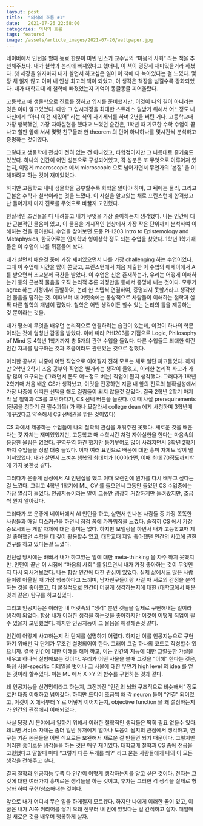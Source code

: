 ```yaml
---
layout: post
title:  "의식의 흐름 #1"
date:   2021-07-26 22:58:00
categories: 의식의 흐름
tags: featured
image: /assets/article_images/2021-07-26/wallpaper.jpg
---
```


네이버에서 인턴을 할때 동료 한분이 마빈 민스키 교수님의 “마음의 사회” 라는 책을 추천해주셨다. 내가 철학과 논리에 빠져있다고 했더니, 이 책이 굉장히 재미있을거라 하셨다. 첫 세장을 읽자마자 내가 살면서 하고싶은 일이 이 책에 다 녹아있다는 걸 느꼈다. 몇장 채 읽지 않고 이미 내 인생 최고의 책이 되었고, 이 생각은 책장을 넘길수록 강화되었다. 내가 대학교때 왜 철학에 빠졌었는지 기억이 몽글몽글 피어올랐다.

고등학교 때 생물학으로 진로를 정하고 입시를 준비했지만, 이것이 나의 길이 아니라는것은 이미 알고있었다. 다만 그 입시과정을 최대한 스트레스 덜받기 위해서 어느정도 내 자신에게 “아냐 이건 재밌어” 라는 식의 자기세뇌를 하며 2년을 버틴 거다. 고등학교때 가장 행복했던, 가장 자아실현을 했다고 느꼈던 순간은, 1학년 때 기묘한 수학 수업이 끝나고 칠판 앞에 서서 몇몇 친구들과 한 theorem 의 단어 하나하나를 몇시간씩 분석하고 증명하는 것이였다.

그렇다고 생물학에 관심이 전혀 없는 건 아니였고, 타협점이지만 그 나름대로 즐거움도 있었다. 하나의 인간이 어떤 성분으로 구성되어있고, 각 성분은 또 무엇으로 이루어져 있는지, 이렇게 macroscopic 에서 microscopic 으로 넘어가면서 무언가의 ‘본질’ 을 이해하려고 하는 것이 재미있었다.

하지만 고등학교 내내 생물학을 공부할수록 화학을 알아야 하며, 그 뒤에는 물리, 그리고 근본은 수학과 철학이라는 것을 느꼈다. 이 사실을 알고있는 채로 프린스턴에 합격했고 난 들어가자 마자 진로를 무엇으로 바꿀지 고민했다. 

현실적인 조건들을 다 내려놓고 내가 무엇을 가장 좋아하는지 생각했다. 나는 인간에 대한 근본적인 물음이 있고, 이 물음을 거시적인 현상에서 가장 작은 단위까지 분석하여 이해하는 것을 좋아한다. 수업을 찾아보던 도중 PHI203 Intro to Epistemology and Metaphysics, 한국어로는 인지학과 형이상학 정도 되는 수업을 찾았다. 1학년 1학기때 들은 이 수업이 나를 뒤흔들어 놨다.

내가 살면서 배운것 중에 가장 재미있으면서 나를 가장 challenging 하는 수업이었다. 그때 이 수업에 시간을 많이 쏟았고, 프린스턴에서 처음 제출한 이 수업의 에세이에서 A를 받으면서 조교분께 극찬을 받았다. 이 수업은 신은 존재하는가, 우리는 어떻게 이해하는가 등의 근본적 물음을 오직 논리적 추론 과정만을 통해서 증명해 내는 것이다. 모두가 agree 하는 가정에서 출발하여, 논리 한 스텝씩 연결하여, 증명되지 못할거라고 생각했던 물음을 답하는 것. 이때부터 내 머릿속에는 통상적으로 사람들이 이해하는 철학과 살짝 다른 철학의 개념이 잡혔다. 철학은 어떤 생각이든 할수 있는 논리의 틀을 제공하는 것 뿐이라는 것을. 

내가 평소에 무엇을 배우던 논리적으로 연결하려는 습관이 있는데, 이것이 하나의 학문이라는 것에 엄청난 감동을 받았다. 이에 따라 PHI203를 기점으로 Logic, Philosophy of Mind 등 4학년 1학기까지 총 5개의 관련 수업을 들었다. 다른 수업들도 최대한 이런 인간 자체를 탐구하는 것과 조금이라도 관련있는 것으로 정했다.

이러한 공부가 나중에 어떤 직업으로 이어질지 전혀 모르는 채로 일단 파고들었다. 하지만 2학년 2학기 즈음 공부와 직업은 별개라는 생각이 들었고, 이러한 논리적 사고가 가장 많이 요구되는 (그러면서 돈도 어느정도 버는) 직업이 뭔지 생각했다. 그러다가 1학년 2학기때 처음 배운 CS가 생각났고, 이것을 전공하면 지금 내 앞의 진로의 불확실성에서 가장 나중에 어떠한 선택을 해도 걸림돌이 되지 않을것 같았다. 결국 2학년 2학기 마지막 날 철학과 CS를 고민하다가, CS 선택 버튼을 눌렀다. (이때 사실 prerequirements (전공을 정하기 전 필수과목) 가 하나 모잘라서 college dean 에게 사정하며 3학년때 메꾸겠다고 약속해서 CS 선택권을 받은 것이였다)

CS 과에서 제공하는 수업들이 나의 철학적 관심을 채워주진 못했다. 새로운 것을 배운다는 것 자체는 재미있었지만, 고등학교 때 수학시간 처럼 자아실현을 한다는 마음속의 웅장한 울림은 없었다. 꾸역꾸역 하긴 했지만 동기부여도 많이 사라지면서 3학년 2학기 까지 수업들을 정말 대충 들었다. 이때 여러 요인으로 배움에 대한 흥미 자체도 많이 떨어져있었다. 내가 살면서 느껴본 행복의 최대치가 100이라면, 이때 최대 70정도까지밖에 가지 못한것 같다.

그러다가 운좋게 삼성에서 AI 인턴십을 했고 이때 오랜만에 뭔가를 다시 배우고 싶다는걸 느꼈다. 그리고 4학년 1학기에 ML, CV 를 들으면서 그동안 들었던 CS 수업중에는 가장 열심히 들었다. 인공지능이라는 말이 그동안 굉장히 거창하게만 들려왔지만, 조금씩 뭔지 알아갔다.

그러다가 또 운좋게 네이버에서 AI 인턴을 하고, 살면서 만나본 사람들 중 가장 똑똑한 사람들과 매일 디스커션을 하면서 점점 꿈에 가까워짐을 느꼈다. 솔직히 CS 에서 가장 중요시되는 개발 자체에 대한 흥미는 없다. 하지만 모델링을 하면서 내가 고등학교때 제일 좋아했던 수학을 더 깊이 활용할수 있고, 대학교때 제일 좋아했던 인간의 사고에 관한 연구를 하고 있다는걸 느꼈다. 

인턴십 당시에는 바빠서 내가 하고있는 일에 대한 meta-thinking 을 자주 하지 못했지만, 인턴이 끝난 이 시점에 “마음의 사회” 를 읽으면서 내가 가장 좋아하는 것이 무엇인지 다시 되새겨보았다. 나는 항상 인간에 대한 관심이 있었다. 실제 삶에서도 많은 사람들이랑 어울릴 때 가장 행복하다고 느끼며, 남자친구들이랑 사귈 때 서로의 감정을 분석하는 것을 좋아했고, 더 본질적으로 인간이 어떻게 생각하는지에 대한 (대학교에서 배운것과 같은) 탐구를 하고싶었다. 

그리고 인공지능은 이러한 내 머릿속의 “생각” 뿐인 것들을 실제로 구현해내는 일이라 생각이 되었다. 항상 내가 이러한 생각을 하는것을 좋아하지만 이것이 어떻게 직업이 될수 있을지 고민했었다. 하지만 인공지능이 그 물음을 해결해준것 같다. 

인간이 어떻게 사고하는지 각 단계를 설명하기 어렵다. 하지만 이를 인공지능으로 구현하기 위해선 각 단계가 무조건 설명되어야 한다. 그래야 그걸 하나의 코드로 작성할수 있으니까. 결국 인간에 대한 이해를 해야 하고, 이는 인간의 지능에 대한 그럴듯한 가설을 세우고 하나씩 실험해보는 것이다. 우리가 어떤 사물을 볼때 그것을 “이해” 한다는 것은, 특정 사물-specific 디테일을 벗어나 그 사물에 대한 무언가 high level 의 idea 를 얻는 것이라 할수있다. 이는 ML 에서 X->Y 의 함수를 구현하는 것과 같다.

왜 인공지능을 신경망이라고 하는지, 그전까진 “인간의 뇌와 구조적으로 비슷해서” 정도로만 대충 이해하고 넘어갔다. 하지만 드디어 조금씩 왜 각 neuron 들이 “연결” 되어있고, 이것이 X 에서부터 Y 로 어떻게 이어지는지, objective function 을 왜 설정하는지가 인간의 관점에서 이해되었다. 

사실 당장 AI 분야에서 일하기 위해서 이러한 철학적인 생각들은 딱히 필요 없을수 있다. 왜냐면 서비스 자체는 좀더 일반 유저에게 얼마나 도움이 될지의 관점에서 생각하고, 연구는 기존 논문들을 어떤 식으로든 보완해서 새로운 걸 만들면 되기 때문이다. 그렇지만 이러한 흥미로운 생각들을 하는 것은 매우 재미있다. 대학교때 철학과 CS 중에 전공을 고민했다고 말할때 마다 “그렇게 다른 두개를 왜?” 라고 묻는 사람들에게 나의 이 모든 생각을 전해주고 싶다. 

결국 철학과 인공지능 두쪽 다 인간이 어떻게 생각하는지를 알고 싶은 것이다. 전자는 그것에 대한 여러가지 흥미로운 생각들을 하는 것이고, 후자는 그러한 각 생각을 실제로 형상화 하여 구현/창조해내는 것이다.

앞으로 내가 어디서 무슨 일을 하게될지 모르겠다. 하지만 나에게 이러한 꿈이 있고, 이 꿈은 내가 AI쪽 커리어를 쌓기 오래 전부터 내 안에 있었다는 걸 간직하고 살자. 매일매일 새로운 것을 배우며 행복하게 살자.


[jekyll]:      http://jekyllrb.com
[jekyll-gh]:   https://github.com/jekyll/jekyll
[jekyll-help]: https://github.com/jekyll/jekyll-help
